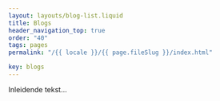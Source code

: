 ```yaml
---
layout: layouts/blog-list.liquid
title: Blogs
header_navigation_top: true
order: "40"
tags: pages
permalink: "/{{ locale }}/{{ page.fileSlug }}/index.html"

key: blogs
---
```


Inleidende tekst...
